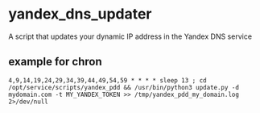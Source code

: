 # yandex_dns_updater

A script that updates your dynamic IP address in the Yandex DNS service

## example for chron

    4,9,14,19,24,29,34,39,44,49,54,59 * * * * sleep 13 ; cd /opt/service/scripts/yandex_pdd && /usr/bin/python3 update.py -d mydomain.com -t MY_YANDEX_TOKEN >> /tmp/yandex_pdd_my_domain.log 2>/dev/null

